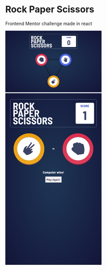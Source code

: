 # Rock Paper Scissors

Frontend Mentor challenge made in react

<img src="screenshot_desktop.png" width="60%" height="30%">
<img src="screenshot_mobile.png" width="60%" height="30%">
